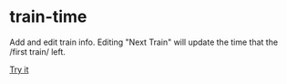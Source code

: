 # train-time

Add and edit train info. Editing "Next Train" will update the time that the /first train/ left.

[Try it](https://natalieryder.github.io/traintime/)
